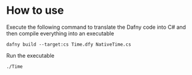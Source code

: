 # How to use

Execute the following command to translate the Dafny code into C# and then compile everything into an executable

```
dafny build --target:cs Time.dfy NativeTime.cs
```

Run the executable

```
./Time
```

